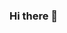 ### Hi there 👋

<!--
**TLillySib/TLillySib** is a ✨ _special_ ✨ repository because its `README.md` (this file) appears on your GitHub profile.

![Tomeeka's GitHub stats](https://github-readme-stats.vercel.app/api?username=tlillysib&hide=contribs,prs)


![ Tomeeka's GitHub stats](https://github-readme-stats.vercel.app/api?username=tlillysib&show_icons=true&theme=radical)

Here are some ideas to get you started:

- 🔭 I’m currently working on ...
- 🌱 I’m currently learning ...
- 👯 I’m looking to collaborate on ...
- 🤔 I’m looking for help with ...
- 💬 Ask me about ...
- 📫 How to reach me: ...
- 😄 Pronouns: ...
- ⚡ Fun fact: ...
-->
